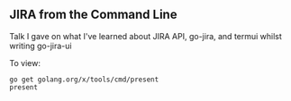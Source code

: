 JIRA from the Command Line
----------

Talk I gave on what I've learned about JIRA API, go-jira, and termui whilst
writing go-jira-ui

To view:

    go get golang.org/x/tools/cmd/present
    present


